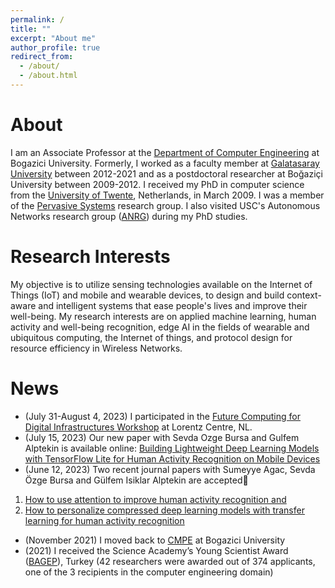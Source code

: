 ```yaml
---
permalink: /
title: ""
excerpt: "About me"
author_profile: true
redirect_from: 
  - /about/
  - /about.html
---
```


About
======
I am an Associate Professor at the [Department of Computer Engineering](https://cmpe.boun.edu.tr/) at Bogazici University. Formerly, I worked as a faculty member at [Galatasaray University](https://www.gsu.edu.tr) between 2012-2021 and as a postdoctoral researcher at Boğaziçi University between 2009-2012. I received my PhD in computer science from the [University of Twente](https://www.utwente.nl/en/), Netherlands, in March 2009. I was a member of the [Pervasive Systems](https://www.utwente.nl/en/eemcs/ps/) research group. I also visited USC's Autonomous Networks research group ([ANRG](https://anrg.usc.edu/www/)) during my PhD studies.

Research Interests
==================  
My objective is to utilize sensing technologies available on the Internet of Things (IoT) and mobile and wearable devices, to design and build context-aware and intelligent systems that ease people's lives and improve their well-being. My research interests are on applied machine learning, human activity and well-being recognition, edge AI in the fields of wearable and ubiquitous computing, the Internet of things, and protocol design for resource efficiency in Wireless Networks. 

News
======
- (July 31-August 4, 2023) I participated in the [Future Computing for Digital Infrastructures Workshop](https://www.lorentzcenter.nl/future-computing-for-digital-infrastructures.html) at Lorentz Centre, NL.
- (July 15, 2023) Our new paper with Sevda Ozge Bursa and Gulfem Alptekin is available online: [Building Lightweight Deep Learning Models with TensorFlow Lite for Human Activity Recognition on Mobile Devices](https://link.springer.com/article/10.1007/s12243-023-00962-x)
- (June 12, 2023) Two recent journal papers with Sumeyye Agac, Sevda Özge Bursa and Gülfem Isiklar Alptekin are accepted🎉
1. [How to use attention to improve human activity recognition and](https://doi.org/10.1016/j.compeleceng.2023.108777)
2. [How to personalize compressed deep learning models with transfer learning for human activity recognition](https://www.mdpi.com/2075-4418/13/11/1861)
- (November 2021) I moved back to [CMPE](https://cmpe.boun.edu.tr/) at Bogazici University
- (2021) I received the Science Academy’s Young Scientist Award ([BAGEP](https://bilimakademisi.org/bagep-2023-cagrisi/#)), Turkey (42 researchers were awarded out of 374 applicants, one of the 3 recipients in the computer engineering domain) 

   

